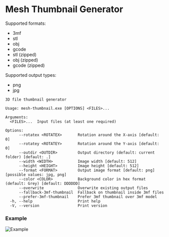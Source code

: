 # Mesh Thumbnail Generator

Supported formats:
- 3mf
- stl 
- obj
- gcode
- stl (zipped)
- obj (zipped)
- gcode (zipped)

Supported output types:
- png
- jpg

```
3D file thumbnail generator

Usage: mesh-thumbnail.exe [OPTIONS] <FILES>...

Arguments:
  <FILES>...  Input files (at least one required)

Options:
      --rotatex <ROTATEX>       Rotation around the X-axis [default: 0]
      --rotatey <ROTATEY>       Rotation around the Y-axis [default: 0]
      --outdir <OUTDIR>         Output directory (default: current folder) [default: .]
      --width <WIDTH>           Image width [default: 512]
      --height <HEIGHT>         Image height [default: 512]
      --format <FORMAT>         Output image format [default: png] [possible values: jpg, png]
      --color <COLOR>           Background color in hex format (default: Grey) [default: DDDDDD]
      --overwrite               Overwrite existing output files
      --fallback-3mf-thumbnail  Fallback on thumbnail inside 3mf files
      --prefer-3mf-thumbnail    Prefer 3mf thumbnail over 3mf model
  -h, --help                    Print help
  -V, --version                 Print version
```

### Example

![Example](./example.png)